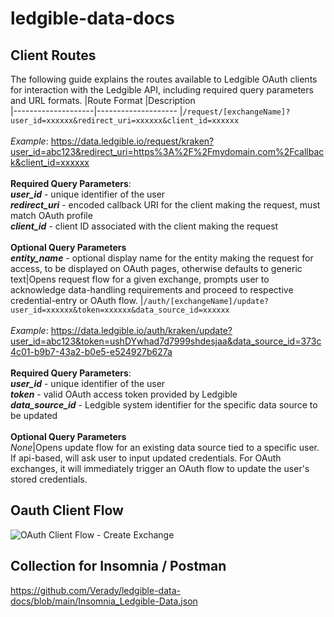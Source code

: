 # ledgible-data-docs

## Client Routes
The following guide explains the routes available to Ledgible OAuth clients for interaction with the Ledgible API, including required query parameters and URL formats.
|Route Format     |Description          
|--------------------|--------------------
|`/request/[exchangeName]?user_id=xxxxxx&redirect_uri=xxxxxx&client_id=xxxxxx`<br/><br/> *Example*: https://data.ledgible.io/request/kraken?user_id=abc123&redirect_uri=https%3A%2F%2Fmydomain.com%2Fcallback&client_id=xxxxxx<br/><br/> **Required Query Parameters**: <br/> ***user_id*** - unique identifier of the user<br/>***redirect_uri*** - encoded callback URI for the client making the request, must match OAuth profile<br />***client_id*** - client ID associated with the client making the request<br/><br/>**Optional Query Parameters**<br/>***entity_name*** - optional display name for the entity making the request for access, to be displayed on OAuth pages, otherwise defaults to generic text|Opens request flow for a given exchange, prompts user to acknowledge data-handling requirements and proceed to respective credential-entry or OAuth flow.
|`/auth/[exchangeName]/update?user_id=xxxxxx&token=xxxxxx&data_source_id=xxxxxx`<br/><br/> *Example*: https://data.ledgible.io/auth/kraken/update?user_id=abc123&token=ushDYwhad7d7999shdesjaa&data_source_id=373c4c01-b9b7-43a2-b0e5-e524927b627a<br/><br/> **Required Query Parameters**: <br/> ***user_id*** - unique identifier of the user<br/>***token*** - valid OAuth access token provided by Ledgible<br />***data_source_id*** - Ledgible system identifier for the specific data source to be updated<br/><br/>**Optional Query Parameters**<br/>*None*|Opens update flow for an existing data source tied to a specific user. If api-based, will ask user to input updated credentials. For OAuth exchanges, it will immediately trigger an OAuth flow to update the user's stored credentials.




## Oauth Client Flow
![OAuth Client Flow - Create Exchange](https://user-images.githubusercontent.com/664512/122285966-bc6be980-cec5-11eb-9fea-10d6d6bc0723.png)

## Collection for Insomnia / Postman

https://github.com/Verady/ledgible-data-docs/blob/main/Insomnia_Ledgible-Data.json

